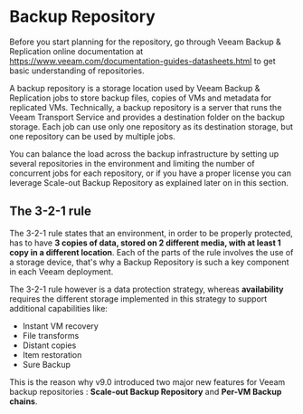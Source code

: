 # Backup Repository

Before you start planning for the repository, go through Veeam Backup & Replication online documentation at <https://www.veeam.com/documentation-guides-datasheets.html> to get basic understanding of repositories.

A backup repository is a storage location used by Veeam Backup & Replication jobs to store backup files, copies of VMs and metadata for replicated VMs. Technically, a backup repository is a server that runs the Veeam Transport Service and provides a destination folder on the backup storage. Each job can use only one repository as its destination storage, but one repository can be used by multiple jobs.

You can balance the load across the backup infrastructure by setting up several repositories in the environment and limiting the number of concurrent jobs for each repository, or if you have a proper license you can leverage Scale-out Backup Repository as explained later on in this section.

## The 3-2-1 rule
The 3-2-1 rule states that an environment, in order to be properly protected, has to have **3 copies of data, stored on 2 different media, with at least 1 copy in a different location**. Each of the parts of the rule involves the use of a storage device, that's why a Backup Repository is such a key component in each Veeam deployment.

The 3-2-1 rule however is a data protection strategy, whereas **availability** requires the different storage implemented in this strategy to support additional capabilities like:
-	Instant VM recovery
-	File transforms
-	Distant copies
-	Item restoration
-	Sure Backup

This is the reason why v9.0 introduced two major new features for Veeam backup repositories : **Scale-out Backup Repository** and **Per-VM Backup chains**.
